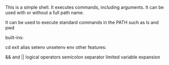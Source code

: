 This is a simple shell. It executes commands, including arguments. It can be used with or without a full path name.

It can be used to execute standard commands in the PATH such as ls and pwd

built-ins:

cd
exit
alias
setenv
unsetenv
env
other features:

&& and || logical operators
semicolon separator
limited variable expansion